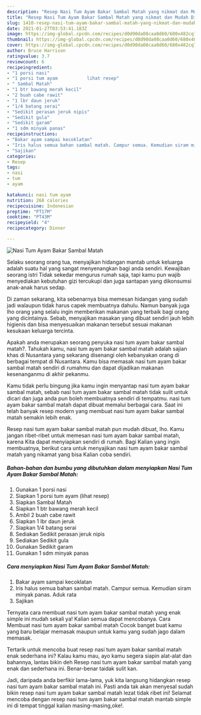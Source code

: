 ```yaml
---
description: "Resep Nasi Tum Ayam Bakar Sambal Matah yang nikmat dan Mudah Dibuat"
title: "Resep Nasi Tum Ayam Bakar Sambal Matah yang nikmat dan Mudah Dibuat"
slug: 1410-resep-nasi-tum-ayam-bakar-sambal-matah-yang-nikmat-dan-mudah-dibuat
date: 2021-01-27T03:53:41.183Z
image: https://img-global.cpcdn.com/recipes/d0d90da08caa0d60/680x482cq70/nasi-tum-ayam-bakar-sambal-matah-foto-resep-utama.jpg
thumbnail: https://img-global.cpcdn.com/recipes/d0d90da08caa0d60/680x482cq70/nasi-tum-ayam-bakar-sambal-matah-foto-resep-utama.jpg
cover: https://img-global.cpcdn.com/recipes/d0d90da08caa0d60/680x482cq70/nasi-tum-ayam-bakar-sambal-matah-foto-resep-utama.jpg
author: Bruce Harrison
ratingvalue: 3.7
reviewcount: 6
recipeingredient:
- "1 porsi nasi"
- "1 porsi tum ayam           lihat resep"
- " Sambal Matah"
- "1 btr bawang merah kecil"
- "2 buah cabe rawit"
- "1 lbr daun jeruk"
- "1/4 batang serai"
- "Sedikit perasan jeruk nipis"
- "Sedikit gula"
- "Sedikit garam"
- "1 sdm minyak panas"
recipeinstructions:
- "Bakar ayam sampai kecoklatan"
- "Iris halus semua bahan sambal matah. Campur semua. Kemudian siram minyak panas. Aduk rata"
- "Sajikan"
categories:
- Resep
tags:
- nasi
- tum
- ayam

katakunci: nasi tum ayam 
nutrition: 268 calories
recipecuisine: Indonesian
preptime: "PT17M"
cooktime: "PT43M"
recipeyield: "4"
recipecategory: Dinner

---
```



![Nasi Tum Ayam Bakar Sambal Matah](https://img-global.cpcdn.com/recipes/d0d90da08caa0d60/680x482cq70/nasi-tum-ayam-bakar-sambal-matah-foto-resep-utama.jpg)

Selaku seorang orang tua, menyajikan hidangan mantab untuk keluarga adalah suatu hal yang sangat menyenangkan bagi anda sendiri. Kewajiban seorang istri Tidak sekedar mengurus rumah saja, tapi kamu pun wajib menyediakan kebutuhan gizi tercukupi dan juga santapan yang dikonsumsi anak-anak harus sedap.

Di zaman  sekarang, kita sebenarnya bisa memesan hidangan yang sudah jadi walaupun tidak harus capek membuatnya dahulu. Namun banyak juga lho orang yang selalu ingin memberikan makanan yang terbaik bagi orang yang dicintainya. Sebab, menyajikan masakan yang dibuat sendiri jauh lebih higienis dan bisa menyesuaikan makanan tersebut sesuai makanan kesukaan keluarga tercinta. 



Apakah anda merupakan seorang penyuka nasi tum ayam bakar sambal matah?. Tahukah kamu, nasi tum ayam bakar sambal matah adalah sajian khas di Nusantara yang sekarang disenangi oleh kebanyakan orang di berbagai tempat di Nusantara. Kamu bisa memasak nasi tum ayam bakar sambal matah sendiri di rumahmu dan dapat dijadikan makanan kesenanganmu di akhir pekanmu.

Kamu tidak perlu bingung jika kamu ingin menyantap nasi tum ayam bakar sambal matah, sebab nasi tum ayam bakar sambal matah tidak sulit untuk dicari dan juga anda pun boleh membuatnya sendiri di tempatmu. nasi tum ayam bakar sambal matah dapat dibuat memalui berbagai cara. Saat ini telah banyak resep modern yang membuat nasi tum ayam bakar sambal matah semakin lebih enak.

Resep nasi tum ayam bakar sambal matah pun mudah dibuat, lho. Kamu jangan ribet-ribet untuk memesan nasi tum ayam bakar sambal matah, karena Kita dapat menyiapkan sendiri di rumah. Bagi Kalian yang ingin membuatnya, berikut cara untuk menyajikan nasi tum ayam bakar sambal matah yang nikamat yang bisa Kalian coba sendiri.

<!--inarticleads1-->

##### Bahan-bahan dan bumbu yang dibutuhkan dalam menyiapkan Nasi Tum Ayam Bakar Sambal Matah:

1. Gunakan 1 porsi nasi
1. Siapkan 1 porsi tum ayam           (lihat resep)
1. Siapkan  Sambal Matah
1. Siapkan 1 btr bawang merah kecil
1. Ambil 2 buah cabe rawit
1. Siapkan 1 lbr daun jeruk
1. Siapkan 1/4 batang serai
1. Sediakan Sedikit perasan jeruk nipis
1. Sediakan Sedikit gula
1. Gunakan Sedikit garam
1. Gunakan 1 sdm minyak panas




<!--inarticleads2-->

##### Cara menyiapkan Nasi Tum Ayam Bakar Sambal Matah:

1. Bakar ayam sampai kecoklatan
1. Iris halus semua bahan sambal matah. Campur semua. Kemudian siram minyak panas. Aduk rata
1. Sajikan




Ternyata cara membuat nasi tum ayam bakar sambal matah yang enak simple ini mudah sekali ya! Kalian semua dapat mencobanya. Cara Membuat nasi tum ayam bakar sambal matah Cocok banget buat kamu yang baru belajar memasak maupun untuk kamu yang sudah jago dalam memasak.

Tertarik untuk mencoba buat resep nasi tum ayam bakar sambal matah enak sederhana ini? Kalau kamu mau, ayo kamu segera siapin alat-alat dan bahannya, lantas bikin deh Resep nasi tum ayam bakar sambal matah yang enak dan sederhana ini. Benar-benar taidak sulit kan. 

Jadi, daripada anda berfikir lama-lama, yuk kita langsung hidangkan resep nasi tum ayam bakar sambal matah ini. Pasti anda tak akan menyesal sudah bikin resep nasi tum ayam bakar sambal matah lezat tidak ribet ini! Selamat mencoba dengan resep nasi tum ayam bakar sambal matah mantab simple ini di tempat tinggal kalian masing-masing,oke!.

